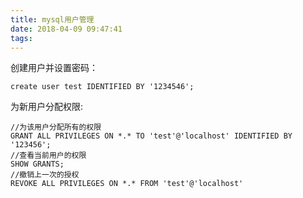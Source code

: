```yaml
---
title: mysql用户管理
date: 2018-04-09 09:47:41
tags:
---
```

创建用户并设置密码：
```mysql
create user test IDENTIFIED BY '1234546';
```
为新用户分配权限:
```mysql
//为该用户分配所有的权限
GRANT ALL PRIVILEGES ON *.* TO 'test'@'localhost' IDENTIFIED BY '123456';
//查看当前用户的权限
SHOW GRANTS;
//撤销上一次的授权
REVOKE ALL PRIVILEGES ON *.* FROM 'test'@'localhost'

```
